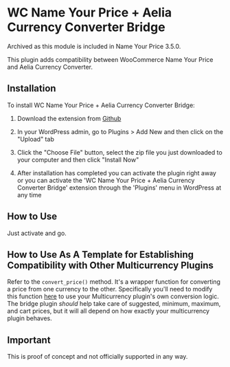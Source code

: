 # WC Name Your Price + Aelia Currency Converter Bridge

Archived as this module is included in Name Your Price 3.5.0.

This plugin adds compatibility between WooCommerce Name Your Price and Aelia Currency Converter.

## Installation

To install WC Name Your Price + Aelia Currency Converter Bridge:

1. Download the extension from [Github](https://github.com/helgatheviking/wc-nyp-aelia-currency-converter-bridge/archive/master.zip)

2. In your WordPress admin, go to Plugins > Add New and then click on the "Upload" tab

3. Click the "Choose File" button, select the zip file you just downloaded to your computer and then click "Install Now"

4. After installation has completed you can activate the plugin right away or you can activate the 'WC Name Your Price + Aelia Currency Converter Bridge' extension through the 'Plugins' menu in WordPress at any time

## How to Use

Just activate and go. 

## How to Use As A Template for Establishing Compatibility with Other Multicurrency Plugins

Refer to the `convert_price()` method. It's a wrapper function for converting a price from one currency to the other. Specifically you'll need to modify this function [here](https://github.com/helgatheviking/wc-nyp-aelia-currency-converter-bridge/blob/master/wc-name-your-price-aelia.php#L130) to use your Multicurrency plugin's own conversion logic. The bridge plugin _should_ help take care of suggested, minimum, maximum, and cart prices, but it will all depend on how exactly your multicurrency plugin behaves. 

## Important

This is proof of concept and not officially supported in any way.


